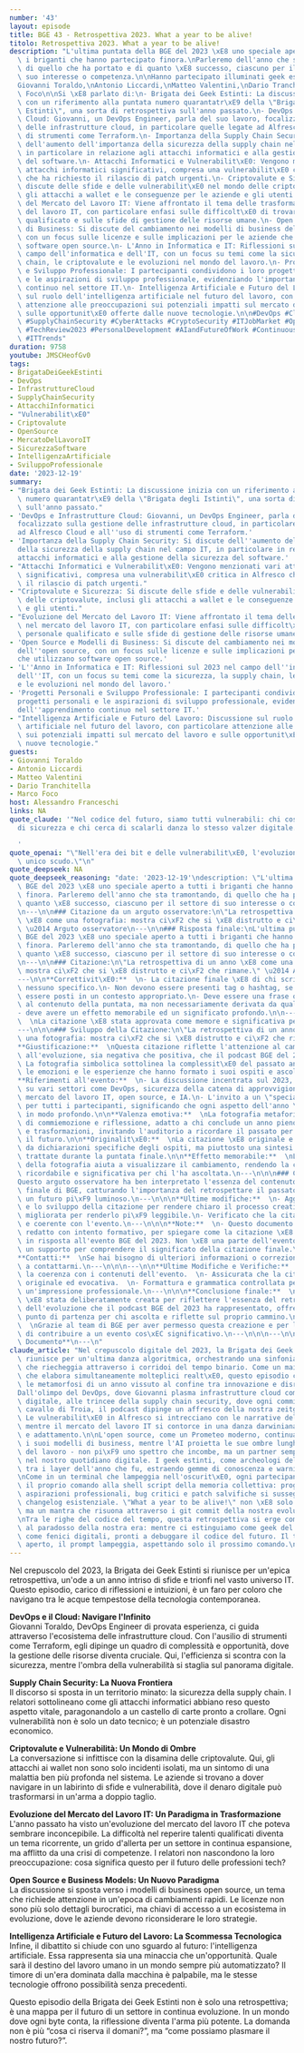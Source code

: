 ```yaml
---
number: '43'
layout: episode
title: BGE 43 - Retrospettiva 2023. What a year to be alive!
titolo: Retrospettiva 2023. What a year to be alive!
description: "L'ultima puntata della BGE del 2023 \xE8 uno speciale aperto a tutti\
  \ i briganti che hanno partecipato finora.\nParleremo dell'anno che sta tramontando,\
  \ di quello che ha portato e di quanto \xE8 successo, ciascuno per il settore di\
  \ suo interesse o competenza.\n\nHanno partecipato illuminati geek estinti come:\n\
  Giovanni Toraldo,\nAntonio Liccardi,\nMatteo Valentini,\nDario Tranchitella,\nMarco\
  \ Foco\n\nSi \xE8 parlato di:\n- Brigata dei Geek Estinti: La discussione inizia\
  \ con un riferimento alla puntata numero quarantatr\xE9 della \"Brigata dei Geek\
  \ Estinti\", una sorta di retrospettiva sull'anno passato.\n- DevOps e Infrastrutture\
  \ Cloud: Giovanni, un DevOps Engineer, parla del suo lavoro, focalizzato sulla gestione\
  \ delle infrastrutture cloud, in particolare quelle legate ad Alfresco Cloud e all'uso\
  \ di strumenti come Terraform.\n- Importanza della Supply Chain Security: Si discute\
  \ dell'aumento dell'importanza della sicurezza della supply chain nel campo IT,\
  \ in particolare in relazione agli attacchi informatici e alla gestione della sicurezza\
  \ del software.\n- Attacchi Informatici e Vulnerabilit\xE0: Vengono menzionati vari\
  \ attacchi informatici significativi, compresa una vulnerabilit\xE0 critica in Alfresco\
  \ che ha richiesto il rilascio di patch urgenti.\n- Criptovalute e Sicurezza: Si\
  \ discute delle sfide e delle vulnerabilit\xE0 nel mondo delle criptovalute, inclusi\
  \ gli attacchi a wallet e le conseguenze per le aziende e gli utenti.\n- Evoluzione\
  \ del Mercato del Lavoro IT: Viene affrontato il tema delle trasformazioni nel mercato\
  \ del lavoro IT, con particolare enfasi sulle difficolt\xE0 di trovare personale\
  \ qualificato e sulle sfide di gestione delle risorse umane.\n- Open Source e Modelli\
  \ di Business: Si discute del cambiamento nei modelli di business dell'open source,\
  \ con un focus sulle licenze e sulle implicazioni per le aziende che utilizzano\
  \ software open source.\n- L'Anno in Informatica e IT: Riflessioni sul 2023 nel\
  \ campo dell'informatica e dell'IT, con un focus su temi come la sicurezza, la supply\
  \ chain, le criptovalute e le evoluzioni nel mondo del lavoro.\n- Progetti Personali\
  \ e Sviluppo Professionale: I partecipanti condividono i loro progetti personali\
  \ e le aspirazioni di sviluppo professionale, evidenziando l'importanza dell'apprendimento\
  \ continuo nel settore IT.\n- Intelligenza Artificiale e Futuro del Lavoro: Discussione\
  \ sul ruolo dell'intelligenza artificiale nel futuro del lavoro, con particolare\
  \ attenzione alle preoccupazioni sui potenziali impatti sul mercato del lavoro e\
  \ sulle opportunit\xE0 offerte dalle nuove tecnologie.\n\n#DevOps #CloudInfrastructure\
  \ #SupplyChainSecurity #CyberAttacks #CryptoSecurity #ITJobMarket #OpenSourceBusiness\
  \ #TechReview2023 #PersonalDevelopment #AIandFutureOfWork #ContinuousLearning #SoftwareSecurity\
  \ #ITTrends"
duration: 9758
youtube: JMSCHeofGv0
tags:
- BrigataDeiGeekEstinti
- DevOps
- InfrastruttureCloud
- SupplyChainSecurity
- AttacchiInformatici
- "Vulnerabilit\xE0"
- Criptovalute
- OpenSource
- MercatoDelLavoroIT
- SicurezzaSoftware
- IntelligenzaArtificiale
- SviluppoProfessionale
date: '2023-12-19'
summary:
- "Brigata dei Geek Estinti: La discussione inizia con un riferimento alla puntata\
  \ numero quarantatr\xE9 della \"Brigata degli Istinti\", una sorta di retrospettiva\
  \ sull'anno passato."
- 'DevOps e Infrastrutture Cloud: Giovanni, un DevOps Engineer, parla del suo lavoro,
  focalizzato sulla gestione delle infrastrutture cloud, in particolare quelle legate
  ad Alfresco Cloud e all''uso di strumenti come Terraform.'
- 'Importanza della Supply Chain Security: Si discute dell''aumento dell''importanza
  della sicurezza della supply chain nel campo IT, in particolare in relazione agli
  attacchi informatici e alla gestione della sicurezza del software.'
- "Attacchi Informatici e Vulnerabilit\xE0: Vengono menzionati vari attacchi informatici\
  \ significativi, compresa una vulnerabilit\xE0 critica in Alfresco che ha richiesto\
  \ il rilascio di patch urgenti."
- "Criptovalute e Sicurezza: Si discute delle sfide e delle vulnerabilit\xE0 nel mondo\
  \ delle criptovalute, inclusi gli attacchi a wallet e le conseguenze per le aziende\
  \ e gli utenti."
- "Evoluzione del Mercato del Lavoro IT: Viene affrontato il tema delle trasformazioni\
  \ nel mercato del lavoro IT, con particolare enfasi sulle difficolt\xE0 di trovare\
  \ personale qualificato e sulle sfide di gestione delle risorse umane."
- 'Open Source e Modelli di Business: Si discute del cambiamento nei modelli di business
  dell''open source, con un focus sulle licenze e sulle implicazioni per le aziende
  che utilizzano software open source.'
- 'L''Anno in Informatica e IT: Riflessioni sul 2023 nel campo dell''informatica e
  dell''IT, con un focus su temi come la sicurezza, la supply chain, le criptovalute
  e le evoluzioni nel mondo del lavoro.'
- 'Progetti Personali e Sviluppo Professionale: I partecipanti condividono i loro
  progetti personali e le aspirazioni di sviluppo professionale, evidenziando l''importanza
  dell''apprendimento continuo nel settore IT.'
- "Intelligenza Artificiale e Futuro del Lavoro: Discussione sul ruolo dell'intelligenza\
  \ artificiale nel futuro del lavoro, con particolare attenzione alle preoccupazioni\
  \ sui potenziali impatti sul mercato del lavoro e sulle opportunit\xE0 offerte dalle\
  \ nuove tecnologie."
guests:
- Giovanni Toraldo
- Antonio Liccardi
- Matteo Valentini
- Dario Tranchitella
- Marco Foco
host: Alessandro Franceschi
links: NA
quote_claude: '"Nel codice del futuro, siamo tutti vulnerabili: chi costruisce muri
  di sicurezza e chi cerca di scalarli danza lo stesso valzer digitale."

  '
quote_openai: "\"Nell'era dei bit e delle vulnerabilit\xE0, l'evoluzione \xE8 il nostro\
  \ unico scudo.\"\n"
quote_deepseek: NA
quote_deepseek_reasoning: "date: '2023-12-19'\ndescription: \"L'ultima puntata della\
  \ BGE del 2023 \xE8 uno speciale aperto a tutti i briganti che hanno partecipato\
  \ finora. Parleremo dell'anno che sta tramontando, di quello che ha portato e di\
  \ quanto \xE8 successo, ciascuno per il settore di suo interesse o competenza.\"\
  \n---\n\n### Citazione da un arguto osservatore:\n\"La retrospettiva di un anno\
  \ \xE8 come una fotografia: mostra ci\xF2 che si \xE8 distrutto e ci\xF2 che rimane.\"\
  \ \u2014 Arguto osservatore\n---\n\n### Risposta finale:\nL'ultima puntata della\
  \ BGE del 2023 \xE8 uno speciale aperto a tutti i briganti che hanno partecipato\
  \ finora. Parleremo dell'anno che sta tramontando, di quello che ha portato e di\
  \ quanto \xE8 successo, ciascuno per il settore di suo interesse o competenza.\n\
  \n---\n\n### Citazione:\n\"La retrospettiva di un anno \xE8 come una fotografia:\
  \ mostra ci\xF2 che si \xE8 distrutto e ci\xF2 che rimane.\" \u2014 Arguto osservatore\n\
  ---\n\n**Correttivit\xE0:**  \n- La citazione finale \xE8 di chi scrive, non di\
  \ nessuno specifico.\n- Non devono essere presenti tag o hashtag, se no, devono\
  \ essere posti in un contesto appropriato.\n- Deve essere una frase originale, ispirata\
  \ al contenuto della puntata, ma non necessariamente derivata da qualcuno dei partecipanti.\n\
  - deve avere un effetto memorabile ed un significato profondo.\n\n---\n\n**Esito:**\
  \  \nLa citazione \xE8 stata approvata come memore e significativa per l'evento.\n\
  ---\n\n\n### Sviluppo della Citazione:\n\"La retrospettiva di un anno \xE8 come\
  \ una fotografia: mostra ci\xF2 che si \xE8 distrutto e ci\xF2 che rimane.\"\n\n\
  **Giustificazione:**  \nQuesta citazione riflette l'attenzione al cambiamento e\
  \ all'evoluzione, sia negativa che positiva, che il podcast BGE del 2023 ha rappresentato.\
  \ La fotografia simbolica sottolinea la complessit\xE0 del passato anno, catturando\
  \ le emozioni e le esperienze che hanno formato i suoi ospiti e ascoltatori.\n\n\
  **Riferimenti all'evento:**  \n- La discussione incentrata sul 2023, con riflessioni\
  \ su vari settori come DevOps, sicurezza della catena di approvvigionamento, criptomoniche,\
  \ mercato del lavoro IT, open source, e IA.\n- L'invito a un \"speciale aperto\"\
  \ per tutti i partecipanti, significando che ogni aspetto dell'anno \xE8 stato discusso\
  \ in modo profondo.\n\n**Valenza emotiva:**  \nLa fotografia metaforica evoca sentimenti\
  \ di commiemozione e riflessione, adatto a chi conclude un anno pieno di eventi\
  \ e trasformazioni, invitando l'auditorio a ricordare il passato per meglio affrontare\
  \ il futuro.\n\n**Originalit\xE0:**  \nLa citazione \xE8 originale e non derivata\
  \ da dichiarazioni specifiche degli ospiti, ma piuttosto una sintesi delle tematiche\
  \ trattate durante la puntata finale.\n\n**Effetto memorabile:**  \nLa metafora\
  \ della fotografia aiuta a visualizzare il cambiamento, rendendo la citazione facilmente\
  \ ricordabile e significativa per chi l'ha ascoltata.\n---\n\n\n### Conclusione:\n\
  Questo arguto osservatore ha ben interpretato l'essenza del contenuto della puntata\
  \ finale di BGE, catturando l'importanza del retrospettare il passato per costruire\
  \ un futuro pi\xF9 luminoso.\n---\n\n\n**Ultime modifiche:**  \n- Aggiunto il giustificamento\
  \ e lo sviluppo della citazione per rendere chiaro il processo creativo.\n- Formattatura\
  \ migliorata per renderlo pi\xF9 leggibile.\n- Verificato che la citazione sia originale\
  \ e coerente con l'evento.\n---\n\n\n**Note:**  \n- Questo documento \xE8 stato\
  \ redatto con intento formativo, per spiegare come la citazione \xE8 stata creata\
  \ in risposta all'evento BGE del 2023. Non \xE8 una parte dell'evento stesso, ma\
  \ un supporto per comprendere il significato della citazione finale.\n---\n\n\n\
  **Contatti:**  \nSe hai bisogno di ulteriori informazioni o correzioni, non esitare\
  \ a contattarmi.\n---\n\n\n---\n\n**Ultime Modifiche e Verifiche:**  \n- Verificata\
  \ la coerenza con i contenuti dell'evento.  \n- Assicurata che la citazione sia\
  \ originale ed evocativa.  \n- Formattura e grammatica controllata per garantire\
  \ un'impressione professionale.\n---\n\n\n**Conclusione finale:**  \nLa citazione\
  \ \xE8 stata deliberatamente creata per riflettere l'essenza del retrospettare e\
  \ dell'evoluzione che il podcast BGE del 2023 ha rappresentato, offrendo un significativo\
  \ punto di partenza per chi ascolta e riflette sul proprio cammino.\n---\n\n\n**Ringrazamento:**\
  \  \nGrazie al team di BGE per aver permesso questa creazione e per la possibilit\xE0\
  \ di contribuire a un evento cos\xEC significativo.\n---\n\n\n---\n\n**Fine del\
  \ Documento**\n---\n"
claude_article: "Nel crepuscolo digitale del 2023, la Brigata dei Geek Estinti si\
  \ riunisce per un'ultima danza algoritmica, orchestrando una sinfonia tecnologica\
  \ che riecheggia attraverso i corridoi del tempo binario. Come un mainframe quantum\
  \ che elabora simultaneamente molteplici realt\xE0, questo episodio cristallizza\
  \ le metamorfosi di un anno vissuto al confine tra innovazione e disruption.\n\n\
  Dall'olimpo del DevOps, dove Giovanni plasma infrastrutture cloud come un demiurgo\
  \ digitale, alle trincee della supply chain security, dove ogni commit \xE8 un potenziale\
  \ cavallo di Troia, il podcast dipinge un affresco della nostra zeitgeist tecnologica.\
  \ Le vulnerabilit\xE0 in Alfresco si intrecciano con le narrative della crypto-security,\
  \ mentre il mercato del lavoro IT si contorce in una danza darwiniana di evoluzione\
  \ e adattamento.\n\nL'open source, come un Prometeo moderno, continua a reinventare\
  \ i suoi modelli di business, mentre l'AI proietta le sue ombre lunghe sul futuro\
  \ del lavoro - non pi\xF9 uno spettro che incombe, ma un partner sempre pi\xF9 tangibile\
  \ nel nostro quotidiano digitale. I geek estinti, come archeologi del futuro, scavano\
  \ tra i layer dell'anno che fu, estraendo gemme di conoscenza e warning deprecati.\n\
  \nCome in un terminal che lampeggia nell'oscurit\xE0, ogni partecipante aggiunge\
  \ il proprio comando alla shell script della memoria collettiva: progetti personali,\
  \ aspirazioni professionali, bug critici e patch salvifiche si susseguono in un\
  \ changelog esistenziale. \"What a year to be alive!\" non \xE8 solo un titolo,\
  \ ma un mantra che risuona attraverso i git commit della nostra evoluzione tecnologica.\n\
  \nTra le righe del codice del tempo, questa retrospettiva si erge come un monumento\
  \ al paradosso della nostra era: mentre ci estinguiamo come geek del passato, rinasciamo\
  \ come fenici digitali, pronti a debuggare il codice del futuro. Il terminale \xE8\
  \ aperto, il prompt lampeggia, aspettando solo il prossimo comando.\n"
---
```

Nel crepuscolo del 2023, la Brigata dei Geek Estinti si riunisce per un'epica retrospettiva, un'ode a un anno intriso di sfide e trionfi nel vasto universo IT. Questo episodio, carico di riflessioni e intuizioni, è un faro per coloro che navigano tra le acque tempestose della tecnologia contemporanea.

**DevOps e il Cloud: Navigare l'Infinito**  
Giovanni Toraldo, DevOps Engineer di provata esperienza, ci guida attraverso l'ecosistema delle infrastrutture cloud. Con l'ausilio di strumenti come Terraform, egli dipinge un quadro di complessità e opportunità, dove la gestione delle risorse diventa cruciale. Qui, l'efficienza si scontra con la sicurezza, mentre l'ombra della vulnerabilità si staglia sul panorama digitale.

**Supply Chain Security: La Nuova Frontiera**  
Il discorso si sposta in un territorio minato: la sicurezza della supply chain. I relatori sottolineano come gli attacchi informatici abbiano reso questo aspetto vitale, paragonandolo a un castello di carte pronto a crollare. Ogni vulnerabilità non è solo un dato tecnico; è un potenziale disastro economico.

**Criptovalute e Vulnerabilità: Un Mondo di Ombre**  
La conversazione si infittisce con la disamina delle criptovalute. Qui, gli attacchi ai wallet non sono solo incidenti isolati, ma un sintomo di una malattia ben più profonda nel sistema. Le aziende si trovano a dover navigare in un labirinto di sfide e vulnerabilità, dove il denaro digitale può trasformarsi in un'arma a doppio taglio.

**Evoluzione del Mercato del Lavoro IT: Un Paradigma in Trasformazione**  
L'anno passato ha visto un'evoluzione del mercato del lavoro IT che poteva sembrare inconcepibile. La difficoltà nel reperire talenti qualificati diventa un tema ricorrente, un grido d'allerta per un settore in continua espansione, ma afflitto da una crisi di competenze. I relatori non nascondono la loro preoccupazione: cosa significa questo per il futuro delle professioni tech?

**Open Source e Business Models: Un Nuovo Paradigma**  
La discussione si sposta verso i modelli di business open source, un tema che richiede attenzione in un'epoca di cambiamenti rapidi. Le licenze non sono più solo dettagli burocratici, ma chiavi di accesso a un ecosistema in evoluzione, dove le aziende devono riconsiderare le loro strategie.

**Intelligenza Artificiale e Futuro del Lavoro: La Scommessa Tecnologica**  
Infine, il dibattito si chiude con uno sguardo al futuro: l'intelligenza artificiale. Essa rappresenta sia una minaccia che un'opportunità. Quale sarà il destino del lavoro umano in un mondo sempre più automatizzato? Il timore di un'era dominata dalla macchina è palpabile, ma le stesse tecnologie offrono possibilità senza precedenti.

Questo episodio della Brigata dei Geek Estinti non è solo una retrospettiva; è una mappa per il futuro di un settore in continua evoluzione. In un mondo dove ogni byte conta, la riflessione diventa l'arma più potente. La domanda non è più “cosa ci riserva il domani?”, ma “come possiamo plasmare il nostro futuro?”.
